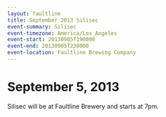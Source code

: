 ```yaml
---
layout: faultline
title: September 2013 Silisec
event-summary: Silisec
event-timezone: America/Los_Angeles
event-start: 20130905T190000
event-end: 20130905T230000
event-location: Faultline Brewing Company
---
```


# September 5, 2013

Silisec will be at Faultline Brewery and starts at 7pm.

